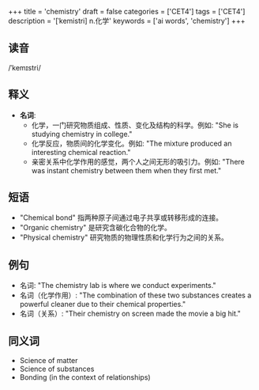 +++
title = 'chemistry'
draft = false
categories = ['CET4']
tags = ['CET4']
description = '[ˈkemistri] n.化学'
keywords = ['ai words', 'chemistry']
+++

## 读音
/ˈkemɪstri/

## 释义
- **名词**:
   - 化学，一门研究物质组成、性质、变化及结构的科学。例如: "She is studying chemistry in college."
   - 化学反应，物质间的化学变化。例如: "The mixture produced an interesting chemical reaction."
   - 亲密关系中化学作用的感觉，两个人之间无形的吸引力。例如: "There was instant chemistry between them when they first met."

## 短语
- "Chemical bond" 指两种原子间通过电子共享或转移形成的连接。
- "Organic chemistry" 是研究含碳化合物的化学。
- "Physical chemistry" 研究物质的物理性质和化学行为之间的关系。

## 例句
- 名词: "The chemistry lab is where we conduct experiments."
- 名词（化学作用）: "The combination of these two substances creates a powerful cleaner due to their chemical properties."
- 名词（关系）: "Their chemistry on screen made the movie a big hit."

## 同义词
- Science of matter
- Science of substances
- Bonding (in the context of relationships)
